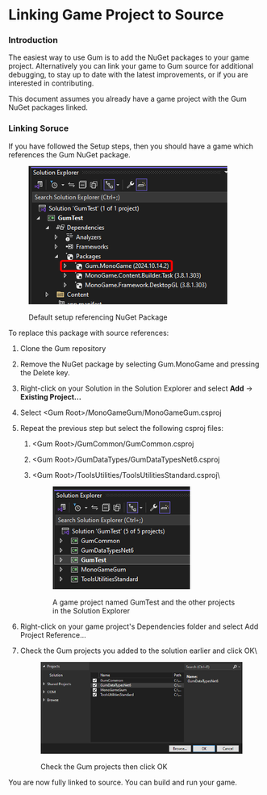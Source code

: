 # Linking Game Project to Source

### Introduction

The easiest way to use Gum is to add the NuGet packages to your game project. Alternatively you can link your game to Gum source for additional debugging, to stay up to date with the latest improvements, or if you are interested in contributing.

This document assumes you already have a game project with the Gum NuGet packages linked.

### Linking Soruce

If you have followed the Setup steps, then you should have a game which references the Gum NuGet package.

<figure><img src="../../.gitbook/assets/14_21 53 07.png" alt=""><figcaption><p>Default setup referencing NuGet Package</p></figcaption></figure>

To replace this package with source references:

1. Clone the Gum repository
2. Remove the NuGet package by selecting Gum.MonoGame and pressing the Delete key.
3. Right-click on your Solution in the Solution Explorer and select **Add** -> **Existing Project...**
4. Select \<Gum Root>/MonoGameGum/MonoGameGum.csproj
5. Repeat the previous step but select the following csproj files:
   1. \<Gum Root>/GumCommon/GumCommon.csproj
   2. \<Gum Root>/GumDataTypes/GumDataTypesNet6.csproj
   3.  \<Gum Root>/ToolsUtilities/ToolsUtilitiesStandard.csproj\


       <figure><img src="../../.gitbook/assets/14_22 07 47.png" alt=""><figcaption><p>A game project named GumTest and the other projects in the Solution Explorer</p></figcaption></figure>
6. Right-click on your game project's Dependencies folder and select Add Project Reference...
7.  Check the Gum projects you added to the solution earlier and click OK\


    <figure><img src="../../.gitbook/assets/14_22 08 45.png" alt=""><figcaption><p>Check the Gum projects then click OK</p></figcaption></figure>

You are now fully linked to source. You can build and run your game.

